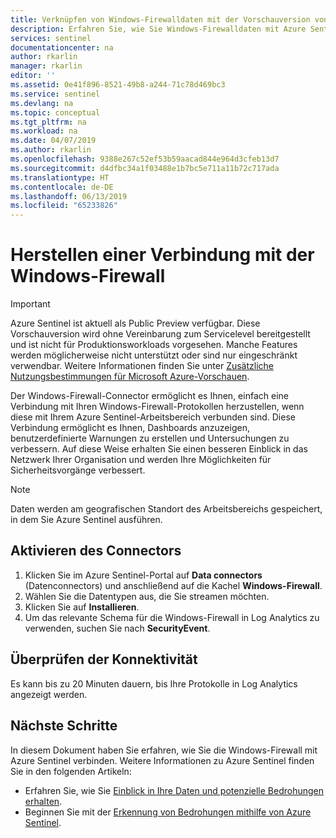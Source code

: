 ```yaml
---
title: Verknüpfen von Windows-Firewalldaten mit der Vorschauversion von Azure Sentinel | Microsoft-Dokumentation
description: Erfahren Sie, wie Sie Windows-Firewalldaten mit Azure Sentinel verknüpfen.
services: sentinel
documentationcenter: na
author: rkarlin
manager: rkarlin
editor: ''
ms.assetid: 0e41f896-8521-49b8-a244-71c78d469bc3
ms.service: sentinel
ms.devlang: na
ms.topic: conceptual
ms.tgt_pltfrm: na
ms.workload: na
ms.date: 04/07/2019
ms.author: rkarlin
ms.openlocfilehash: 9388e267c52ef53b59aacad844e964d3cfeb13d7
ms.sourcegitcommit: d4dfbc34a1f03488e1b7bc5e711a11b72c717ada
ms.translationtype: HT
ms.contentlocale: de-DE
ms.lasthandoff: 06/13/2019
ms.locfileid: "65233826"
---
```

# <a name="connect-windows-firewall"></a>Herstellen einer Verbindung mit der Windows-Firewall

> [!IMPORTANT]
> Azure Sentinel ist aktuell als Public Preview verfügbar.
> Diese Vorschauversion wird ohne Vereinbarung zum Servicelevel bereitgestellt und ist nicht für Produktionsworkloads vorgesehen. Manche Features werden möglicherweise nicht unterstützt oder sind nur eingeschränkt verwendbar. Weitere Informationen finden Sie unter [Zusätzliche Nutzungsbestimmungen für Microsoft Azure-Vorschauen](https://azure.microsoft.com/support/legal/preview-supplemental-terms/).

Der Windows-Firewall-Connector ermöglicht es Ihnen, einfach eine Verbindung mit Ihren Windows-Firewall-Protokollen herzustellen, wenn diese mit Ihrem Azure Sentinel-Arbeitsbereich verbunden sind. Diese Verbindung ermöglicht es Ihnen, Dashboards anzuzeigen, benutzerdefinierte Warnungen zu erstellen und Untersuchungen zu verbessern. Auf diese Weise erhalten Sie einen besseren Einblick in das Netzwerk Ihrer Organisation und werden Ihre Möglichkeiten für Sicherheitsvorgänge verbessert.  


> [!NOTE]
> Daten werden am geografischen Standort des Arbeitsbereichs gespeichert, in dem Sie Azure Sentinel ausführen.

## <a name="enable-the-connector"></a>Aktivieren des Connectors 

1. Klicken Sie im Azure Sentinel-Portal auf **Data connectors** (Datenconnectors) und anschließend auf die Kachel **Windows-Firewall**. 
1. Wählen Sie die Datentypen aus, die Sie streamen möchten.
1. Klicken Sie auf **Installieren**.
6. Um das relevante Schema für die Windows-Firewall in Log Analytics zu verwenden, suchen Sie nach **SecurityEvent**.

## <a name="validate-connectivity"></a>Überprüfen der Konnektivität

Es kann bis zu 20 Minuten dauern, bis Ihre Protokolle in Log Analytics angezeigt werden. 



## <a name="next-steps"></a>Nächste Schritte
In diesem Dokument haben Sie erfahren, wie Sie die Windows-Firewall mit Azure Sentinel verbinden. Weitere Informationen zu Azure Sentinel finden Sie in den folgenden Artikeln:
- Erfahren Sie, wie Sie [Einblick in Ihre Daten und potenzielle Bedrohungen erhalten](quickstart-get-visibility.md).
- Beginnen Sie mit der [Erkennung von Bedrohungen mithilfe von Azure Sentinel](tutorial-detect-threats.md).

